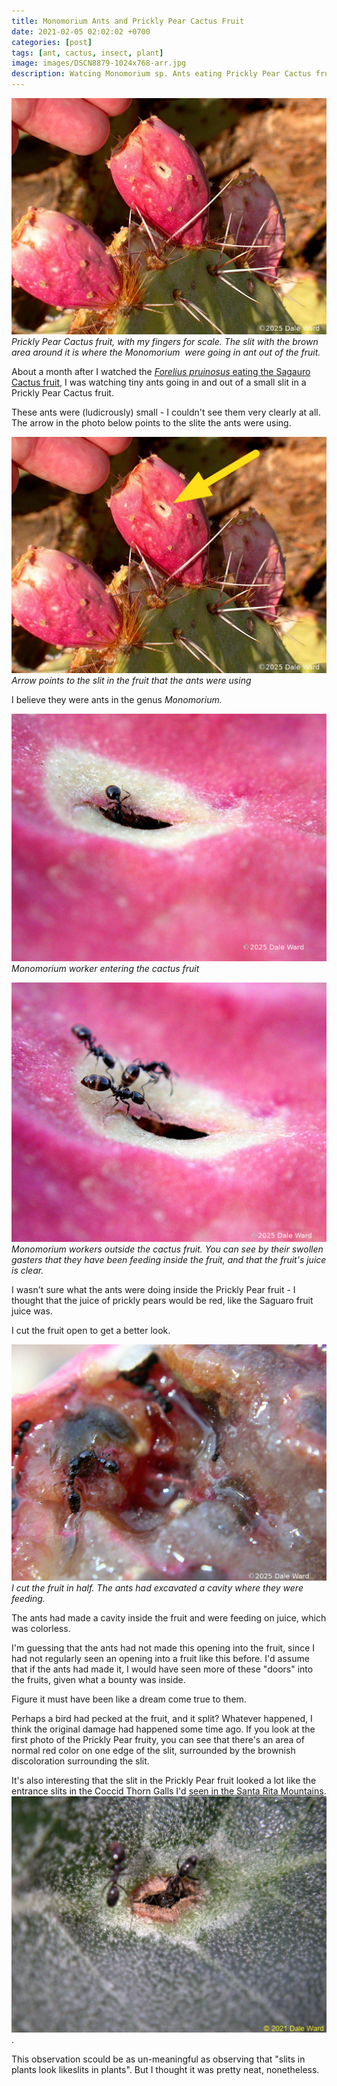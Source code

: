 ```yaml
---
title: Monomorium Ants and Prickly Pear Cactus Fruit
date: 2021-02-05 02:02:02 +0700
categories: [post]
tags: [ant, cactus, insect, plant]
image: images/DSCN8879-1024x768-arr.jpg
description: Watcing Monomorium sp. Ants eating Prickly Pear Cactus fruit
---
```


![picture](images/DSCN8879-1024x768.jpg)
*Prickly Pear Cactus fruit, with my fingers for scale. The slit with the brown area around it is where the _Monomorium_  were going in ant out of the fruit.*

About a month after I watched the [_Forelius pruinosus_ eating the Sagauro Cactus fruit](/blog/2021/02/02/Forelius-pruinosus-Ants-and-Saguaro-Cactus-Fruit/), I was watching tiny ants going in and out of a small slit in a Prickly Pear Cactus fruit.

 These ants were (ludicrously) small - I couldn't see them very clearly at all. The arrow in the photo below points to the slite the ants were using. 

![picture](images/DSCN8879-1024x768-arr.jpg)
*Arrow points to the slit in the fruit that the ants were using*

I believe they were ants in the genus _Monomorium._

![picture](images/DSCN8882-1024x804.jpg)
*Monomorium worker entering the cactus fruit*

![picture](images/DSCN8884-1024x844.jpg)
*_Monomorium_ workers outside the cactus fruit. You can see by their swollen gasters that they have been feeding inside the fruit, and that the fruit's juice is clear.*

I wasn't sure what the ants were doing inside the Prickly Pear fruit - I thought that the juice of prickly pears would be red, like the Saguaro fruit juice was.

I cut the fruit open to get a better look.

![picture](images/DSCN8893-1024x768.jpg)
*I cut the fruit in half. The ants had excavated a cavity where they were feeding.*

The ants had made a cavity inside the fruit and were feeding on juice, which was colorless.

I'm guessing that the ants had not made this opening into the fruit, since I had not regularly seen an opening into a fruit like this before. I'd assume that if the ants had made it, I would have seen more of these "doors" into the fruits, given what a bounty was inside.

Figure it must have been like a dream come true to them.

Perhaps a bird had pecked at the fruit, and it split? Whatever happened, I think the original damage had happened some time ago. If you look at the first photo of the Prickly Pear fruity, you can see that there's an area of normal red color on one edge of the slit, surrounded by the brownish discoloration surrounding the slit. 

It's also interesting that the slit in the Prickly Pear fruit looked a lot like the entrance slits in the Coccid Thorn Galls I'd [seen in the Santa Rita Mountains](/blog/2021/05/17/Coccid-Thorn-Gall-on-Emory-Oak-Olliffiella-cristicola/).
![picture](images/DSCN9864-1024x768.jpg).  

This observation scould be as un-meaningful as observing that "slits in plants look likeslits in plants". But I thought it was pretty neat, nonetheless.